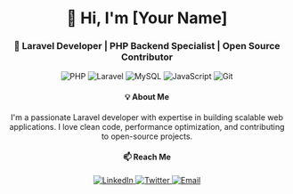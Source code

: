 <div align="center">
  <h1>👋 Hi, I'm <strong>[Your Name]</strong></h1>
  <h3>🚀 Laravel Developer | PHP Backend Specialist | Open Source Contributor</h3>
  
  <!-- Badges (shields.io) -->
  <div class="badges my-3">
    <img src="https://img.shields.io/badge/PHP-777BB4?style=for-the-badge&logo=php&logoColor=white" alt="PHP">
    <img src="https://img.shields.io/badge/Laravel-FF2D20?style=for-the-badge&logo=laravel&logoColor=white" alt="Laravel">
    <img src="https://img.shields.io/badge/MySQL-4479A1?style=for-the-badge&logo=mysql&logoColor=white" alt="MySQL">
    <img src="https://img.shields.io/badge/JavaScript-F7DF1E?style=for-the-badge&logo=javascript&logoColor=black" alt="JavaScript">
    <img src="https://img.shields.io/badge/Git-F05032?style=for-the-badge&logo=git&logoColor=white" alt="Git">
  </div>


  <!-- About Me -->
  <div class="about-me p-3 bg-light rounded" style="max-width: 600px; margin: 0 auto;">
    <h4>💡 About Me</h4>
    <p class='w-30'>
      I'm a passionate Laravel developer with expertise in building scalable web applications. 
      I love clean code, performance optimization, and contributing to open-source projects.
    </p>
  </div>

  <!-- Contact -->
  <div class="contact mt-4">
    <h4>📫 Reach Me</h4>
    <a href="https://linkedin.com/in/yourprofile" target="_blank">
      <img src="https://img.shields.io/badge/LinkedIn-0A66C2?style=for-the-badge&logo=linkedin&logoColor=white" alt="LinkedIn">
    </a>
    <a href="https://twitter.com/yourhandle" target="_blank">
      <img src="https://img.shields.io/badge/Twitter-1DA1F2?style=for-the-badge&logo=twitter&logoColor=white" alt="Twitter">
    </a>
    <a href="mailto:you@example.com">
      <img src="https://img.shields.io/badge/Email-D14836?style=for-the-badge&logo=gmail&logoColor=white" alt="Email">
    </a>
  </div>
</div>

